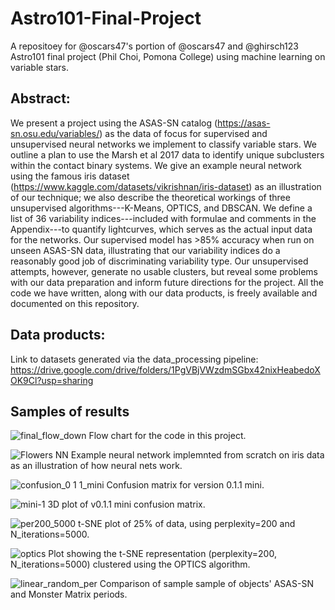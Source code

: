 # Astro101-Final-Project
A repositoey for @oscars47's portion of @oscars47 and @ghirsch123 Astro101 final project (Phil Choi, Pomona College) using machine learning on variable stars.

## Abstract:
We present a project using the ASAS-SN catalog (https://asas-sn.osu.edu/variables/) as the data of focus for supervised and unsupervised neural networks we implement to classify variable stars. We outline a plan to use the Marsh et al 2017 data to identify unique subclusters within the contact binary systems. We give an example neural network using the famous iris dataset (https://www.kaggle.com/datasets/vikrishnan/iris-dataset) as an illustration of our technique; we also describe the theoretical workings of three unsupervised algorithms---K-Means, OPTICS, and DBSCAN. We define a list of 36 variability indices---included with formulae and comments in the Appendix---to quantify lightcurves, which serves as the actual input data for the networks. Our supervised model has >85% accuracy when run on unseen ASAS-SN data, illustrating that our variability indices do a reasonably good job of discriminating variability type. Our unsupervised attempts, however, generate no usable clusters, but reveal some problems with our data preparation and inform future directions for the project. All the code we have written, along with our data products, is freely available and documented on this repository.


## Data products:
Link to datasets generated via the data_processing pipeline: https://drive.google.com/drive/folders/1PgVBjVWzdmSGbx42nixHeabedoXOK9Cl?usp=sharing

## Samples of results
![final_flow_down](https://user-images.githubusercontent.com/106777951/208241323-d30c3cb9-f709-4421-ba13-9eae762af961.png)
Flow chart for the code in this project.

![Flowers NN](https://user-images.githubusercontent.com/106777951/208241586-ef088cd4-8cdf-4d36-9a20-8186f9e84a86.png)
Example neural network implemnted from scratch on iris data as an illustration of how neural nets work.

![confusion_0 1 1_mini](https://user-images.githubusercontent.com/106777951/208241192-3c327e34-982d-48a4-afd4-68f249bf2880.png)
Confusion matrix for version 0.1.1 mini.

![mini-1](https://user-images.githubusercontent.com/106777951/208241458-eb0d4c06-a0fe-41c0-925d-2274924ddab1.png)
3D plot of v0.1.1 mini confusion matrix.

![per200_5000](https://user-images.githubusercontent.com/106777951/208241649-af5dc242-2969-4850-96e2-0bd923dfae13.png)
t-SNE plot of 25% of data, using perplexity=200 and N_iterations=5000.

![optics](https://user-images.githubusercontent.com/106777951/208241560-4322910f-d007-4892-99bc-da021d0cc223.png)
Plot showing the t-SNE representation (perplexity=200, N_iterations=5000) clustered using the OPTICS algorithm.

![linear_random_per](https://user-images.githubusercontent.com/106777951/208241498-b1c98b36-0d33-454b-ba30-29f69fde2133.png)
Comparison of sample sample of objects' ASAS-SN and Monster Matrix periods.



